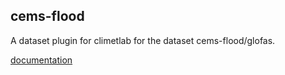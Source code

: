 
## cems-flood

A dataset plugin for climetlab for the dataset cems-flood/glofas.

[documentation](https://climetlab-cems-flood.readthedocs.io/)

